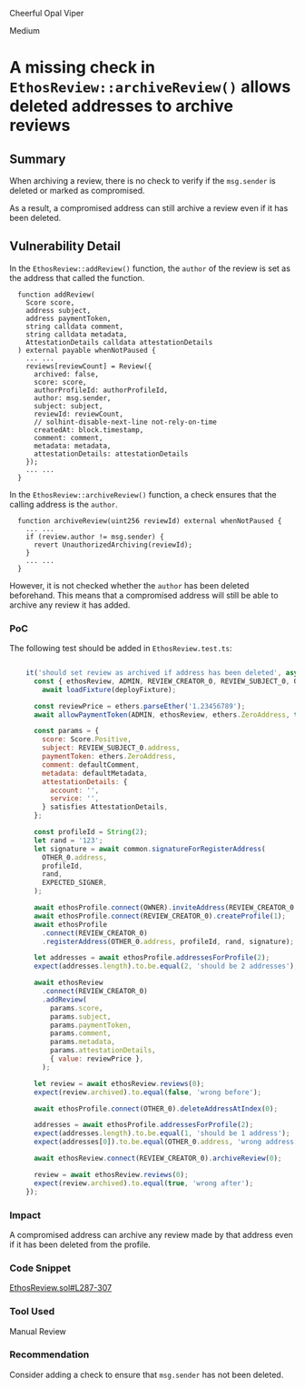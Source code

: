 Cheerful Opal Viper

Medium

# A missing check in `EthosReview::archiveReview()` allows deleted addresses to archive reviews

## Summary

When archiving a review, there is no check to verify if the `msg.sender` is deleted or marked as compromised.

As a result, a compromised address can still archive a review even if it has been deleted.

## Vulnerability Detail

In the `EthosReview::addReview()` function, the `author` of the review is set as the address that called the function.

```solidity
  function addReview(
    Score score,
    address subject,
    address paymentToken,
    string calldata comment,
    string calldata metadata,
    AttestationDetails calldata attestationDetails
  ) external payable whenNotPaused {
    ... ...
    reviews[reviewCount] = Review({
      archived: false,
      score: score,
      authorProfileId: authorProfileId,
      author: msg.sender,
      subject: subject,
      reviewId: reviewCount,
      // solhint-disable-next-line not-rely-on-time
      createdAt: block.timestamp,
      comment: comment,
      metadata: metadata,
      attestationDetails: attestationDetails
    });
    ... ...
  }
```

In the `EthosReview::archiveReview()` function, a check ensures that the calling address is the `author`.

```solidity
  function archiveReview(uint256 reviewId) external whenNotPaused {
    ... ...
    if (review.author != msg.sender) {
      revert UnauthorizedArchiving(reviewId);
    }
    ... ...
  }
```

However, it is not checked whether the `author` has been deleted beforehand.
This means that a compromised address will still be able to archive any review it has added.

### PoC

The following test should be added in `EthosReview.test.ts`:

```javascript

    it('should set review as archived if address has been deleted', async () => {
      const { ethosReview, ADMIN, REVIEW_CREATOR_0, REVIEW_SUBJECT_0, OWNER, ethosProfile, OTHER_0, EXPECTED_SIGNER, } =
        await loadFixture(deployFixture);

      const reviewPrice = ethers.parseEther('1.23456789');
      await allowPaymentToken(ADMIN, ethosReview, ethers.ZeroAddress, true, reviewPrice);

      const params = {
        score: Score.Positive,
        subject: REVIEW_SUBJECT_0.address,
        paymentToken: ethers.ZeroAddress,
        comment: defaultComment,
        metadata: defaultMetadata,
        attestationDetails: {
          account: '',
          service: '',
        } satisfies AttestationDetails,
      };

      const profileId = String(2);
      let rand = '123';
      let signature = await common.signatureForRegisterAddress(
        OTHER_0.address,
        profileId,
        rand,
        EXPECTED_SIGNER,
      );

      await ethosProfile.connect(OWNER).inviteAddress(REVIEW_CREATOR_0.address);
      await ethosProfile.connect(REVIEW_CREATOR_0).createProfile(1);
      await ethosProfile
        .connect(REVIEW_CREATOR_0)
        .registerAddress(OTHER_0.address, profileId, rand, signature);

      let addresses = await ethosProfile.addressesForProfile(2);
      expect(addresses.length).to.be.equal(2, 'should be 2 addresses');

      await ethosReview
        .connect(REVIEW_CREATOR_0)
        .addReview(
          params.score,
          params.subject,
          params.paymentToken,
          params.comment,
          params.metadata,
          params.attestationDetails,
          { value: reviewPrice },
        );

      let review = await ethosReview.reviews(0);
      expect(review.archived).to.equal(false, 'wrong before');

      await ethosProfile.connect(OTHER_0).deleteAddressAtIndex(0);

      addresses = await ethosProfile.addressesForProfile(2);
      expect(addresses.length).to.be.equal(1, 'should be 1 address');
      expect(addresses[0]).to.be.equal(OTHER_0.address, 'wrong address[0]');

      await ethosReview.connect(REVIEW_CREATOR_0).archiveReview(0);

      review = await ethosReview.reviews(0);
      expect(review.archived).to.equal(true, 'wrong after');
    });
```

### Impact

A compromised address can archive any review made by that address even if it has been deleted from the profile.

### Code Snippet

[EthosReview.sol#L287-307](https://github.com/sherlock-audit/2024-10-ethos-network/blob/main/ethos/packages/contracts/contracts/EthosReview.sol#L287-L307)

### Tool Used

Manual Review

### Recommendation

Consider adding a check to ensure that `msg.sender` has not been deleted.